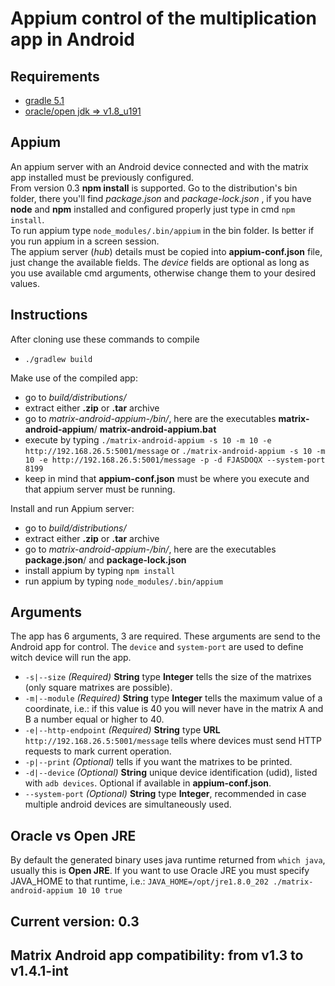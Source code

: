 # Appium control of the multiplication app in Android

## Requirements
- [gradle 5.1](https://gradle.org/releases/)
- [oracle/open jdk => v1.8_u191](https://www.oracle.com/technetwork/java/javase/downloads/jdk8-downloads-2133151.html)


## Appium
An appium server with an Android device connected and with the matrix app installed must be previously configured.  
From version 0.3 **npm install** is supported. Go to the distribution's  bin folder, there you'll find _package.json_
and _package-lock.json_ , if you have **node** and **npm** installed and configured properly just type in cmd
`npm install`.  
To run appium type `node_modules/.bin/appium` in the bin folder. Is better if you run appium in a screen session.  
The appium server (*hub*) details must be copied into **appium-conf.json** file, just change the available fields.
The *device* fields are optional as long as you use available cmd arguments, otherwise change them to your desired
values.  


## Instructions
After cloning use these commands to compile
- `./gradlew build`

Make use of the compiled app:
- go to *build/distributions/*
- extract either **.zip** or **.tar** archive
- go to *matrix-android-appium-<version>/bin/*, here are the executables **matrix-android-appium**/
**matrix-android-appium.bat**
- execute by typing `./matrix-android-appium -s 10 -m 10 -e http://192.168.26.5:5001/message` or
 `./matrix-android-appium -s 10 -m 10 -e http://192.168.26.5:5001/message -p -d FJASDOQX --system-port 8199`
- keep in mind that **appium-conf.json** must be where you execute and that appium server must be running.

Install and run Appium server:
- go to *build/distributions/*
- extract either **.zip** or **.tar** archive
- go to *matrix-android-appium-<version>/bin/*, here are the executables **package.json**/ and
**package-lock.json**
- install appium by typing `npm install` 
- run appium by typing `node_modules/.bin/appium`


## Arguments
The app has 6 arguments, 3 are required. These arguments are send to the Android app for control.
The `device` and `system-port` are used to define witch device will run the app.
- `-s|--size` _(Required)_ **String** type **Integer** tells the size of the matrixes
(only square matrixes are possible).
- `-m|--module` _(Required)_ **String** type **Integer** tells the maximum value of a coordinate,
i.e.: if this value is 40 you will never have in the matrix A and B a number equal or higher to 40.
- `-e|--http-endpoint` _(Required)_ **String** type **URL** `http://192.168.26.5:5001/message` tells where
devices must send HTTP requests to mark current operation.
- `-p|--print` _(Optional)_ tells if you want the matrixes to be printed.
- `-d|--device` _(Optional)_ **String** unique device identification (udid), listed with `adb devices`. Optional if
available in **appium-conf.json**.
- `--system-port` _(Optional)_ **String** type **Integer**, recommended in case multiple android devices are
simultaneously used.


## Oracle vs Open JRE
By default the generated binary uses java runtime returned from `which java`, usually this is **Open JRE**. If you want
to use Oracle JRE you must specify JAVA_HOME to that runtime, i.e.: 
`JAVA_HOME=/opt/jre1.8.0_202 ./matrix-android-appium 10 10 true`

## Current version: 0.3
## Matrix Android app compatibility: from v1.3 to v1.4.1-int
